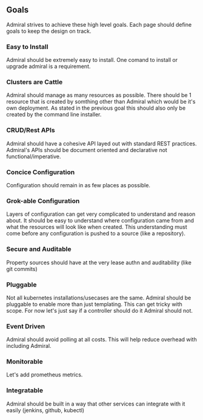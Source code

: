 ## Goals

Admiral strives to achieve these high level goals. Each page should define goals
to keep the design on track.

### Easy to Install

Admiral should be extremely easy to install. One comand to install or upgrade
admiral is a requirement.

### Clusters are Cattle

Admiral should manage as many resources as possible. There should be 1 resource
that is created by somthing other than Admiral which would be it's own
deployment. As stated in the previous goal this should also only be created by
the command line installer.

### CRUD/Rest APIs

Admiral should have a cohesive API layed out with standard REST practices.
Admiral's APIs should be document oriented and declarative not
functional/imperative.

### Concice Configuration

Configuration should remain in as few places as possible.

### Grok-able Configuration

Layers of configuration can get very complicated to understand and reason about.
It should be easy to understand where configuration came from and what the
resources will look like when created. This understanding must come before any
configuration is pushed to a source (like a repository).

### Secure and Auditable

Property sources should have at the very lease authn and auditability (like git
commits)

### Pluggable

Not all kubernetes installations/usecases are the same. Admiral should be
pluggable to enable more than just templating. This can get tricky with scope.
For now let's just say if a controller should do it Admiral should not.

### Event Driven

Admiral should avoid polling at all costs. This will help reduce overhead with
including Admiral.

### Monitorable

Let's add prometheus metrics.

### Integratable

Admiral should be built in a way that other services can integrate with it
easily (jenkins, github, kubectl)
